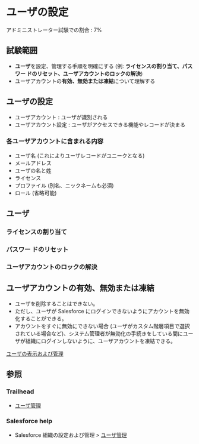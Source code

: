 # ユーザの設定

アドミニストレーター試験での割合 : 7%

## 試験範囲

- <b>ユーザ</b>を設定、管理する手順を明確にする (例: <b>ライセンスの割り当て、パスワー ドのリセット、ユーザアカウントのロックの解決</b>)
- ユーザアカウントの<b>有効、無効または凍結</b>について理解する

ユーザの設定
---
- ユーザアカウント : ユーザが識別される
- ユーザアカウント設定 : ユーザがアクセスできる機能やレコードが決まる

### 各ユーザアカウントに含まれる内容

- ユーザ名 (これによりユーザレコードがユニークとなる)
- メールアドレス
- ユーザの名と姓
- ライセンス
- プロファイル (別名、ニックネームも必須)
- ロール (省略可能)


ユーザ
---


### ライセンスの割り当て


### パスワー ドのリセット


### ユーザアカウントのロックの解決


ユーザアカウントの有効、無効または凍結
---
- ユーザを削除することはできない。
- ただし、ユーザが Salesforce にログインできないようにアカウントを無効化することができる。
- アカウントをすぐに無効にできない場合 (ユーザがカスタム階層項目で選択されている場合など)、システム管理者が無効化の手続きをしている間にユーザが組織にログインしないように、ユーザアカウントを凍結できる。

[ユーザの表示および管理](https://help.salesforce.com/articleView?id=admin_users.htm&type=5)

## 参照

### Trailhead

- [ユーザ管理](https://trailhead.salesforce.com/ja/content/learn/modules/lex_implementation_user_setup_mgmt)

### Salesforce help

- Salesforce 組織の設定および管理 > [ユーザ管理](https://help.salesforce.com/articleView?id=users_mgmt_overview.htm&type=5)
